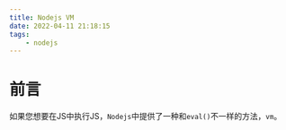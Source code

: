 ```yaml
---
title: Nodejs VM
date: 2022-04-11 21:18:15
tags: 
    - nodejs
---
```

# 前言
如果您想要在JS中执行JS，`Nodejs`中提供了一种和`eval()`不一样的方法，`vm`。